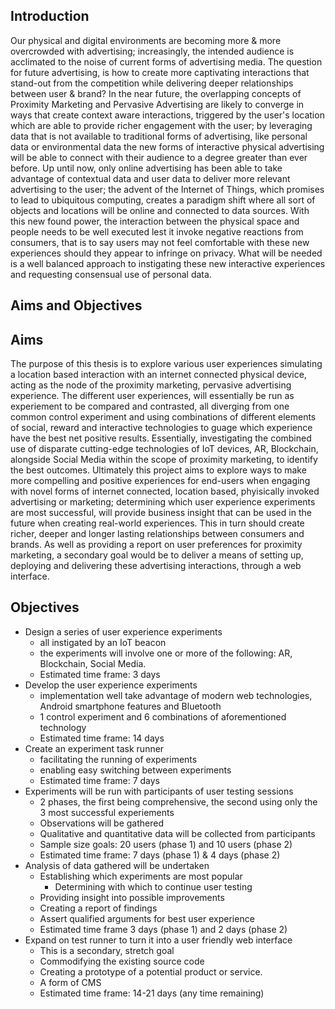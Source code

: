 ﻿<section>

# Introduction
Our physical and digital environments are becoming more & more overcrowded with advertising; increasingly, the intended audience is acclimated to the noise of current forms of advertising media.
The question for future advertising, is how to create more captivating interactions that stand-out from the competition while delivering deeper relationships between user & brand? In the near future, the overlapping concepts of Proximity Marketing and Pervasive Advertising are likely to converge in ways that create context aware interactions, triggered by the user's location which are able to provide richer engagement with the user; by leveraging data that  is not available to traditional forms of advertising, like personal data or environmental data the new forms of interactive physical advertising will be able to connect with their audience to a degree greater than ever before. Up until now, only online advertising has been able to take advantage of contextual data and user data to deliver more relevant advertising to the user; the advent of the Internet of Things, which promises to lead to ubiquitous computing, creates a paradigm shift where all sort of objects and locations will be online and connected to data sources. With this new found power, the interaction between the physical space and people needs to be well executed lest it invoke negative reactions from consumers, that is to say users may not feel comfortable with these new experiences should they appear to infringe on privacy. What will be needed is a well balanced approach to instigating these new interactive experiences and requesting consensual use of personal data.

# Aims and Objectives

## Aims
The purpose of this thesis is to explore various user experiences simulating a location based interaction with an internet connected physical device, acting as the node of the proximity marketing, pervasive advertising experience. The different user experiences, will essentially be run as experiement to be compared and contrasted, all diverging from one common control experiment and using combinations of different elements of social, reward and interactive technologies to guage which experience have the best net positive results. Essentially, investigating the combined use of disparate cutting-edge technologies of IoT devices, AR, Blockchain, alongside Social Media within the scope of proximity marketing, to identify the best outcomes. Ultimately this project aims to explore ways to make more compelling and positive experiences for end-users when engaging with novel forms of internet connected, location based, phyisically invoked advertising or marketing; determining which user experience experiments are most successful, will provide business insight that can be used in the future when creating real-world experiences. This in turn should create richer, deeper and longer lasting relationships between consumers and brands. As well as providing a report on user preferences for proximity marketing, a secondary goal would be to deliver a means of setting up, deploying and delivering these advertising interactions, through a web interface.

## Objectives

- Design a series of user experience experiments
  - all instigated by an IoT beacon
  - the experiments will involve one or more of the following: AR, Blockchain, Social Media.
  - Estimated time frame: 3 days
- Develop the user experience experiments
  - implementation well take advantage of modern web technologies, Android smartphone features and Bluetooth
  - 1 control experiment and 6 combinations of aforementioned technology
  - Estimated time frame: 14 days
- Create an experiment task runner
  - facilitating the running of experiments
  - enabling easy switching between experiments
  - Estimated time frame: 7 days
- Experiments will be run with participants of user testing sessions
  - 2 phases, the first being comprehensive, the second using only the 3 most successful experiements
  - Observations will be gathered
  - Qualitative and quantitative data will be collected from participants
  - Sample size goals: 20 users (phase 1) and 10 users (phase 2)
  - Estimated time frame: 7 days (phase 1) & 4 days (phase 2)
- Analysis of data gathered will be undertaken
  - Establishing which experiments are most popular
    - Determining with which to continue user testing
  - Providing insight into possible improvements
  - Creating a report of findings
  - Assert qualified arguments for best user experience
  - Estimated time frame 3 days (phase 1) and 2 days (phase 2)
- Expand on test runner to turn it into a user friendly web interface
  - This is a secondary, stretch goal
  - Commodifying the existing source code
  - Creating a prototype of a potential product or service.
  - A form of CMS
  - Estimated time frame: 14-21 days (any time remaining)

</section>
